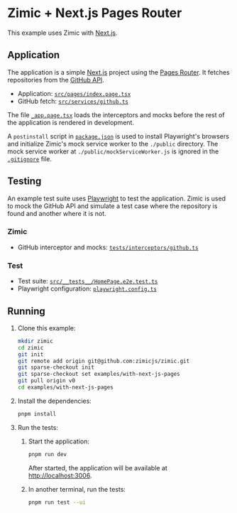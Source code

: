 <h1>
  Zimic + Next.js Pages Router
</h2>

This example uses Zimic with [Next.js](https://nextjs.org).

## Application

The application is a simple [Next.js](https://nextjs.org) project using the
[Pages Router](https://nextjs.org/docs/pages). It fetches repositories from the
[GitHub API](https://docs.github.com/en/rest).

- Application: [`src/pages/index.page.tsx`](./src/pages/index.page.tsx)
- GitHub fetch: [`src/services/github.ts`](./src/services/github.ts)

The file [`_app.page.tsx`](./src/pages/_app.page.tsx) loads the interceptors and mocks before the rest of the
application is rendered in development.

A `postinstall` script in [`package.json`](./package.json) is used to install Playwright's browsers and initialize
Zimic's mock service worker to the `./public` directory. The mock service worker at `./public/mockServiceWorker.js` is
ignored in the [`.gitignore`](./.gitignore) file.

## Testing

An example test suite uses [Playwright](https://playwright.dev) to test the application. Zimic is used to mock the
GitHub API and simulate a test case where the repository is found and another where it is not.

### Zimic

- GitHub interceptor and mocks: [`tests/interceptors/github.ts`](./tests/interceptors/github.ts)

### Test

- Test suite: [`src/__tests__/HomePage.e2e.test.ts`](./src/__tests__/HomePage.e2e.test.ts)
- Playwright configuration: [`playwright.config.ts`](./playwright.config.ts)

## Running

1. Clone this example:

   ```bash
   mkdir zimic
   cd zimic
   git init
   git remote add origin git@github.com:zimicjs/zimic.git
   git sparse-checkout init
   git sparse-checkout set examples/with-next-js-pages
   git pull origin v0
   cd examples/with-next-js-pages
   ```

2. Install the dependencies:

   ```bash
   pnpm install
   ```

3. Run the tests:

   1. Start the application:

      ```bash
      pnpm run dev
      ```

      After started, the application will be available at [http://localhost:3006](http://localhost:3006).

   2. In another terminal, run the tests:

      ```bash
      pnpm run test --ui
      ```
